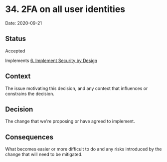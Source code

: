# 34. 2FA on all user identities

Date: 2020-09-21

## Status

Accepted

Implements [6. Implement Security by Design](0006-implement-security-by-design.md)

## Context

The issue motivating this decision, and any context that influences or constrains the decision.

## Decision

The change that we're proposing or have agreed to implement.

## Consequences

What becomes easier or more difficult to do and any risks introduced by the change that will need to be mitigated.
